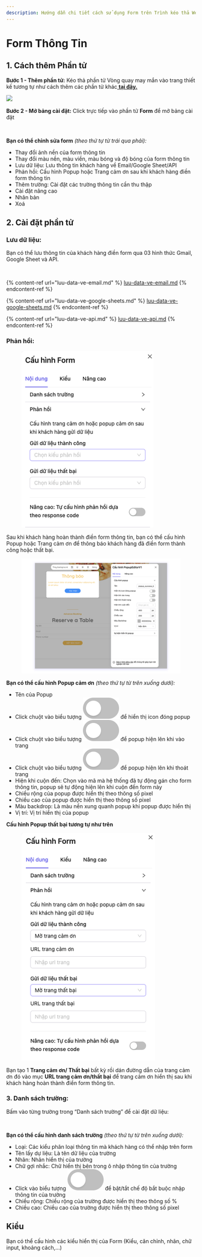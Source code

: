 ```yaml
---
description: Hướng dẫn chi tiết cách sử dụng Form trên Trình kéo thả Website/Landing page
---
```


# Form Thông Tin

## 1. **Cách thêm Phần tử**

**Bước 1 - Thêm phần tử:** Kéo thả phần tử Vòng quay may mắn vào trang thiết kế tương tự như cách thêm các phần tử khác[ **tại đây.**](../../cac-thanh-phan-co-ban-tren-tempi/phan-tu.md)

![](<../../.gitbook/assets/Giao diện form (1).png>)

**Bước 2 - Mở bảng cài đặt:** Click trực tiếp vào phần tử **Form** để mở bảng cài đặt

<figure><img src="../../.gitbook/assets/Form lưu dữ liệu (3).png" alt=""><figcaption></figcaption></figure>

**Bạn có thể chỉnh sửa form** _(theo thứ tự từ trái qua phải):_

* Thay đổi ảnh nền của form thông tin
* Thay đổi màu nền, màu viền, màu bóng và độ bóng của form thông tin
* Lưu dữ liệu: Lưu thông tin khách hàng về Email/Google Sheet/API
* Phản hồi: Cấu hình Popup hoặc Trang cảm ơn sau khi khách hàng điền form thông tin
* Thêm trường: Cài đặt các trường thông tin cần thu thập
* Cài đặt nâng cao
* Nhân bản
* Xoá

## 2. Cài đặt phần tử

### Lưu dữ liệu:

Bạn có thể lưu thông tin của khách hàng điền form qua 03 hình thức Gmail, Google Sheet và API.

<figure><img src="../../.gitbook/assets/Form lưu dữ liệu (2).png" alt=""><figcaption></figcaption></figure>

{% content-ref url="luu-data-ve-email.md" %}
[luu-data-ve-email.md](luu-data-ve-email.md)
{% endcontent-ref %}

{% content-ref url="luu-data-ve-google-sheets.md" %}
[luu-data-ve-google-sheets.md](luu-data-ve-google-sheets.md)
{% endcontent-ref %}

{% content-ref url="luu-data-ve-api.md" %}
[luu-data-ve-api.md](luu-data-ve-api.md)
{% endcontent-ref %}

### Phản hồi:&#x20;

<figure><img src="../../.gitbook/assets/Screen Shot 2022-12-09 at 10.43.46.png" alt=""><figcaption></figcaption></figure>

Sau khi khách hàng hoàn thành điền form thông tin, bạn có thể cấu hình Popup hoặc Trang cảm ơn để thông báo khách hàng đã điền form thành công hoặc thất bại.

<figure><img src="../../.gitbook/assets/Form popup.png" alt=""><figcaption></figcaption></figure>

**Bạn có thể cấu hình Popup cảm ơn** _(theo thứ tự từ trên xuống dưới):_

* Tên của Popup
* Click chuột vào biểu tượng <img src="../../.gitbook/assets/image (138).png" alt="" data-size="line"> để hiển thị icon đóng popup
* Click chuột vào biểu tượng <img src="../../.gitbook/assets/image (138).png" alt="" data-size="line"> để popup hiện lên khi vào trang
* Click chuột vào biểu tượng <img src="../../.gitbook/assets/image (138).png" alt="" data-size="line"> để popup hiện lên khi thoát trang
* Hiện khi cuộn đến: Chọn vào mã mà hệ thống đã tự động gán cho form thông tin, popup sẽ tự động hiện lên khi cuộn đến form này
* Chiều rộng của popup được hiển thị theo thông số pixel
* Chiều cao của popup được hiển thị theo thông số pixel
* Màu backdrop: Là màu nền xung quanh popup khi popup được hiển thị
* Vị trí: Vị trí hiển thị của popup

**Cấu hình Popup thất bại tương tự như trên**

<figure><img src="../../.gitbook/assets/Screen Shot 2022-12-09 at 11.22.53.png" alt=""><figcaption></figcaption></figure>

Bạn tạo 1 **Trang cảm ơn/ Thất bại** bất kỳ rồi dán đường dẫn của trang cảm ơn đó vào mục **URL trang cảm ơn/thất bại** để trang cảm ơn hiển thị sau khi khách hàng hoàn thành điền form thông tin.

### 3. Danh sách trường:

Bấm vào từng trường trong “Danh sách trường” để cài đặt dữ liệu:

<figure><img src="../../.gitbook/assets/Form cấu hình.png" alt=""><figcaption></figcaption></figure>

**Bạn có thể cấu hình danh sách trường** _(theo thứ tự từ trên xuống dưới):_

* Loại: Các kiểu phân loại thông tin mà khách hàng có thể nhập trên form
* Tên lấy dự liệu: Là tên dữ liệu của trường
* Nhãn: Nhãn hiển thị của trường
* Chữ gợi nhắc: Chữ hiển thị bên trong ô nhập thông tin của trường
* Click vào biểu tượng <img src="../../.gitbook/assets/on-off icon.png" alt="" data-size="line"> để bật/tắt chế độ bắt buộc nhập thông tin của trường
* Chiều rộng: Chiều rộng của trường được hiển thị theo thông số %
* Chiều cao: Chiều cao của trường được hiển thị theo thông số pixel

## Kiểu

Bạn có thể cấu hình các kiểu hiển thị của Form (Kiểu, căn chỉnh, nhãn, chữ input, khoảng cách,...)&#x20;

<figure><img src="../../.gitbook/assets/Form cấu hình1.png" alt=""><figcaption></figcaption></figure>
